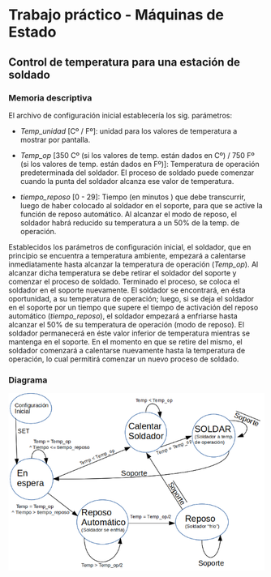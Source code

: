 # Trabajo práctico - Máquinas de Estado
## Control de temperatura para una estación de soldado

### Memoria descriptiva

El archivo de configuración inicial establecería los sig. parámetros:

- *Temp_unidad* [Cº / Fº]: unidad para los valores de temperatura a mostrar por pantalla.
- *Temp_op* [350 Cº (si los valores de temp. están dados en Cº) / 750 Fº (si los valores de temp. están dados en Fº)]: Temperatura de operación predeterminada del soldador. El proceso de soldado puede comenzar cuando la punta del soldador alcanza ese valor de temperatura.

- *tiempo_reposo* [0 - 29]: Tiempo (en minutos ) que debe transcurrir, luego de haber colocado al soldador en el soporte, para que se active la función de reposo automático. Al alcanzar el modo de reposo, el soldador habrá reducido su temperatura a un 50% de la temp. de operación.

Establecidos los parámetros de configuración inicial, el soldador, que en principio se encuentra a temperatura ambiente, empezará a calentarse inmediatamente hasta alcanzar la temperatura de operación (*Temp_op*). 
Al alcanzar dicha temperatura se debe retirar el soldador del soporte y comenzar el proceso de soldado.
Terminado el proceso, se coloca el soldador en el soporte nuevamente. El soldador se encontrará, en ésta oportunidad, a su temperatura de operación; luego, si se deja el soldador en el soporte por un tiempo que supere el tiempo de activación del reposo automático (*tiempo_reposo*), el soldador empezará a enfriarse hasta alcanzar el 50% de su temperatura de operación (modo de reposo).
El soldador permanecerá en éste valor inferior de temperatura mientras se mantenga en el soporte. En el momento en que se retire del mismo, el soldador comenzará a calentarse nuevamente hasta la temperatura de operación, lo cual permitirá comenzar un nuevo proceso de soldado.

### Diagrama

![Diagrama](https://github.com/Diego-Juarez/tp-maquinas-de-estado/blob/master/recursos/Imagen%20diagrama(Info%202%20TP).png) 
